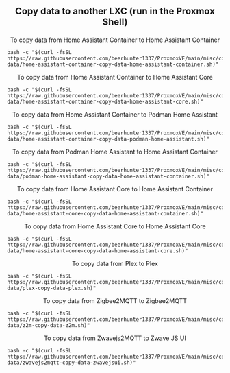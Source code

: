 <h2><p align="center">Copy data to another LXC (run in the Proxmox Shell)</p></h2>
<div align="center"> To copy data from Home Assistant Container to Home Assistant Container </div>

```
bash -c "$(curl -fsSL https://raw.githubusercontent.com/beerhunter1337/ProxmoxVE/main/misc/copy-data/home-assistant-container-copy-data-home-assistant-container.sh)"
```

<div align="center"> To copy data from Home Assistant Container to Home Assistant Core </div>

```
bash -c "$(curl -fsSL https://raw.githubusercontent.com/beerhunter1337/ProxmoxVE/main/misc/copy-data/home-assistant-container-copy-data-home-assistant-core.sh)"
```

<div align="center"> To copy data from Home Assistant Container to Podman Home Assistant </div>

```
bash -c "$(curl -fsSL https://raw.githubusercontent.com/beerhunter1337/ProxmoxVE/main/misc/copy-data/home-assistant-container-copy-data-podman-home-assistant.sh)"
```

<div align="center"> To copy data from Podman Home Assistant to Home Assistant Container </div>

```
bash -c "$(curl -fsSL https://raw.githubusercontent.com/beerhunter1337/ProxmoxVE/main/misc/copy-data/podman-home-assistant-copy-data-home-assistant-container.sh)"
```

<div align="center"> To copy data from Home Assistant Core to Home Assistant Container </div>

```
bash -c "$(curl -fsSL https://raw.githubusercontent.com/beerhunter1337/ProxmoxVE/main/misc/copy-data/home-assistant-core-copy-data-home-assistant-container.sh)"
```

<div align="center"> To copy data from Home Assistant Core to Home Assistant Core </div>

```
bash -c "$(curl -fsSL https://raw.githubusercontent.com/beerhunter1337/ProxmoxVE/main/misc/copy-data/home-assistant-core-copy-data-home-assistant-core.sh)"
```

<div align="center"> To copy data from Plex to Plex </div>

```
bash -c "$(curl -fsSL https://raw.githubusercontent.com/beerhunter1337/ProxmoxVE/main/misc/copy-data/plex-copy-data-plex.sh)"
```

<div align="center"> To copy data from Zigbee2MQTT to Zigbee2MQTT </div>

```
bash -c "$(curl -fsSL https://raw.githubusercontent.com/beerhunter1337/ProxmoxVE/main/misc/copy-data/z2m-copy-data-z2m.sh)"
```

<div align="center"> To copy data from Zwavejs2MQTT to Zwave JS UI </div>

```
bash -c "$(curl -fsSL https://raw.githubusercontent.com/beerhunter1337/ProxmoxVE/main/misc/copy-data/zwavejs2mqtt-copy-data-zwavejsui.sh)"
```
